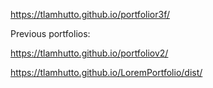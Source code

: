 
https://tlamhutto.github.io/portfolior3f/

Previous portfolios:

https://tlamhutto.github.io/portfoliov2/

https://tlamhutto.github.io/LoremPortfolio/dist/